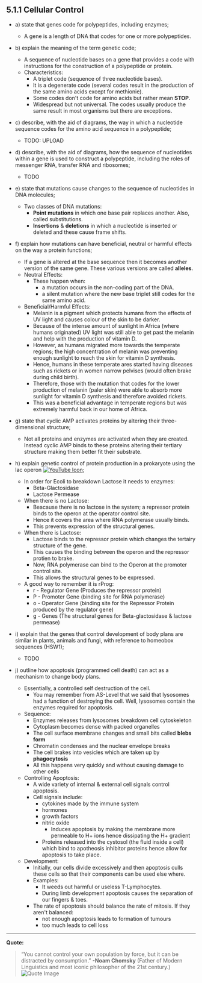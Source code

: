 5.1.1 Cellular Control
---

* a) state that genes code for polypeptides, including enzymes;
	* A gene is a length of DNA that codes for one or more polypeptides.

* b) explain the meaning of the term genetic code;
	* A sequence of nucleotide bases on a gene that provides a code with instructions for the construction of a polypeptide or protein.
	* Characteristics:
		* A triplet code (sequence of three nucleotide bases).
		* It is a degenerate code (several codes result in the production of the same amino acids except for methionie).
		* Some codes don't code for amino acids but rather mean **STOP**.
		* Widespread but not universal. The codes usually produce the same result in most organisms but there are exceptions.

* c) describe, with the aid of diagrams, the way in which a nucleotide sequence codes for the amino acid sequence in a polypeptide;
	*  TODO: UPLOAD

* d) describe, with the aid of diagrams, how the sequence of nucleotides within a gene is used to construct a polypeptide, including the roles of messenger RNA, transfer RNA and ribosomes;
	* TODO

* e) state that mutations cause changes to the sequence of nucleotides in DNA molecules;
	* Two classes of DNA mutations:
		* **Point mutations** in which one base pair replaces another. Also, called substitutions.
		* **Insertions** & **deletions** in which a nucleotide is inserted or deleted and these cause frame shifts.


* f) explain how mutations can have beneficial, neutral or harmful effects on the way a protein functions;
	* If a gene is altered at the base sequence then it becomes another version of the same gene. These various versions are called **alleles**.
	* Neutral Effects:
		* These happen when:
			* a mutation occurs in the non-coding part of the DNA.
			* a silent mutation where the new base triplet still codes for the same amino acid.
	* Beneficial/Harmful Effects:
		* Melanin is a pigment which protects humans from the effects of UV light and causes colour of the skin to be darker.
		* Because of the intense amount of sunlight in Africa (where humans originated) UV light was still able to get past the melanin and help with the production of vitamin D.
		* However, as humans migrated more towards the temperate regions; the high concentration of melanin was preventing enough sunlight to reach the skin for vitamin D synthesis.
		* Hence, humans in these temperate ares started having diseases such as rickets or in women narrow pelvises (would often brake during child birth).
		* Therefore, those with the mutation that codes for the lower production of melanin (paler skin) were able to absorb more sunlight for vitamin D synthesis and therefore avoided rickets.
		* This was a beneficial advantage in temperate regions but was extremely harmful back in our home of Africa.

* g) state that cyclic AMP activates proteins by altering their three-dimensional structure;
	* Not all proteins and enzymes are activated when they are created. Instead cyclic AMP binds to these proteins altering their tertiary structure making them better fit their substrate.

* h) explain genetic control of protein production in a prokaryote using the lac operon [![YouTube Icon](https://s3.amazonaws.com/f.cl.ly/items/1f3r3D191I2T0N3g3333/favicon-vfldLzJxy.ico)](https://www.youtube.com/watch?v=10YWgqmAEsQ);
	*  In order for Ecoli to breakdown Lactose it needs to enzymes:
    	* Beta-Glactosidase
        * Lactose Permease
	* When there is no Lactose:
		* Beacause there is no lactose in the system; a repressor protein binds to the operon at the operator control site.
    	* Hence it covers the area where RNA polymerase usually binds.
        * This prevents expression of the structural genes.
    * When there is Lactose:
    	* Lactose binds to the repressor protein which changes the tertairy structure of the gene.
        * This causes the binding between the operon and the repressor protien to brake.
       	* Now, RNA polymerase can bind to the Operon at the promoter control site. 
        * This allows the structural genes to be expressed.
	* A good way to remember it is rProg:
    	* r - Regulator Gene (Produces the repressor protein)
        * P - Promoter Gene (binding site for RNA polymerase)
        * o - Operator Gene (binding site for the Repressor Protein produced by the regulator gene)
        * g - Genes (The structural genes for Beta-glactosidase & lactose permease)

* i) explain that the genes that control development of body plans are similar in plants, animals and fungi, with reference to homeobox sequences (HSW1);
	* TODO

* j) outline how apoptosis (programmed cell death) can act as a mechanism to change body plans.
	* Essentially, a controlled self destruction of the cell.
		* You may remember from AS-Level that we said that lysosomes had a function of destroying the cell. Well, lysosomes contain the enzymes required for apoptosis.
	* Sequence:
		* Enzymes releases from lysosomes breakdown cell cytoskeleton
		* Cytoplasm becomes dense with packed organelles
		* The cell surface membrane changes and small bits called **blebs form**
		* Chromatin condenses and the nuclear envelope breaks
		* The cell brakes into vesicles which are taken up by **phagocytosis**
		* All this happens very quickly and without causing damage to other cells
	* Controlling Apoptosis:
		* A wide variety of internal & external cell signals control apoptosis.
		* Cell signals include:
			* cytokines made by the immune system
			* hormones
			* growth factors
			* nitric oxide
				* Induces apoptosis by making the membrane more permeable to H+ ions hence dissipating the H+ gradient
			* Proteins released into the cystosol (the fluid inside a cell) which bind to apotheosis inhibitor proteins hence allow for apoptosis to take place.
	* Development:
		* Initially, our cells divide excessively and then apoptosis culls these cells so that their components can be used else where. 
		* Examples:
			* It weeds out harmful or useless T-Lymphocytes.
			* During limb development apoptosis causes the separation of our fingers & toes.
		* The rate of apoptosis should balance the rate of mitosis. If they aren't balanced:
			* not enough apoptosis leads to formation of tumours
			* too much leads to cell loss


___
**Quote:**
> “You cannot control your own population by force, but it can be distracted by consumption.”
> **-Noam Chomsky** (Father of Modern Linguistics and most iconic philosopher of the 21st century.)
>![Quote Image](https://s3.amazonaws.com/f.cl.ly/items/2s3x461Q000v3K0x371s/noam%20Chomsky.jpg)